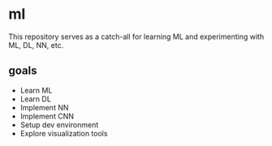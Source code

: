 # ml
This repository serves as a catch-all for learning ML and experimenting with ML, DL, NN, etc.

## goals
* Learn ML
* Learn DL
* Implement NN
* Implement CNN
* Setup dev environment
* Explore visualization tools
